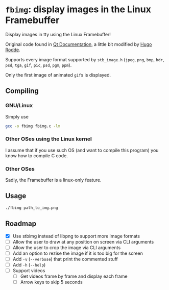 # `fbimg`: display images in the Linux Framebuffer

Display images in tty using the Linux Framebuffer!

Original code found in [Qt Documentation](https://doc.qt.io/archives/3.3/emb-framebuffer-howto.html), a little bit modified by [Hugo Rodde](https://github.com/roddehugo/linuxfb).

Supports every image format supported by `stb_image.h` (`jpeg`, `png`, `bmp`, `hdr`, `psd`, `tga`, `gif`, `pic`, `psd`, `pgm`, `ppm`).

Only the first image of animated `gif`s is displayed.

## Compiling
### GNU/Linux
Simply use
```bash
gcc -o fbimg fbimg.c -lm
```

### Other OSes using the Linux kernel
I assume that if you use such OS (and want to compile this program) you know how to compile C code.

### Other OSes
Sadly, the Framebuffer is a linux-only feature.

## Usage
```bash
./fbimg path_to_img.png
```

## Roadmap
* [X] Use stbimg instead of libpng to support more image formats
* [ ] Allow the user to draw at any position on screen via CLI arguments
* [ ] Allow the user to crop the image via CLI arguments
* [ ] Add an option to rezise the image if it is too big for the screen
* [ ] Add `-v` (`--verbose`) that print the commented stuff
* [ ] Add `-h` (`--help`)
* [ ] Support videos
  * [ ] Get videos frame by frame and display each frame
  * [ ] Arrow keys to skip 5 seconds
